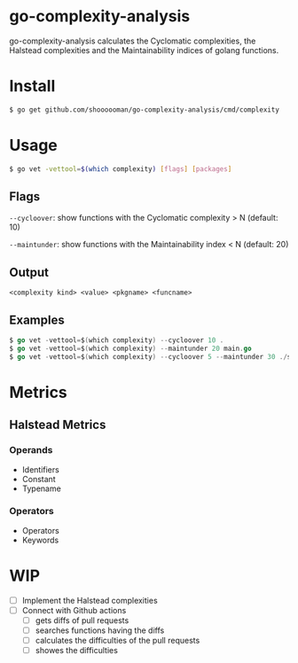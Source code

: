 # go-complexity-analysis
go-complexity-analysis calculates the Cyclomatic complexities, the Halstead complexities and the Maintainability indices of golang functions.

# Install
```sh
$ go get github.com/shoooooman/go-complexity-analysis/cmd/complexity
```

# Usage
```sh
$ go vet -vettool=$(which complexity) [flags] [packages]
```

## Flags
`--cycloover`: show functions with the Cyclomatic complexity > N (default: 10)

`--maintunder`: show functions with the Maintainability index < N (default: 20)

## Output
```
<complexity kind> <value> <pkgname> <funcname>
```

## Examples
```go
$ go vet -vettool=$(which complexity) --cycloover 10 .
$ go vet -vettool=$(which complexity) --maintunder 20 main.go
$ go vet -vettool=$(which complexity) --cycloover 5 --maintunder 30 ./src
```
# Metrics
## Halstead Metrics

### Operands
- Identifiers
- Constant
- Typename

### Operators
- Operators
- Keywords


# WIP
- [ ] Implement the Halstead complexities
- [ ] Connect with Github actions
    - [ ] gets diffs of pull requests
    - [ ] searches functions having the diffs
    - [ ] calculates the difficulties of the pull requests
    - [ ] showes the difficulties
